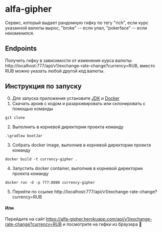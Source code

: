 # alfa-gipher
Сервис, который выдает рандомную гифку по тегу "rich", если курс указанной валюты вырос, "broke" -- если упал, "pokerface" -- если неизменился.

Endpoints
---
Получить гифку в зависимости от изменения курса валюты: http://localhost:777/api/v1/exchange-rate-change?currency=RUB, вместо RUB можно указать любой другой код валюты.

Инструкция по запуску
---
0. Для запуска приложения установите [JDK](https://openjdk.java.net/) и [Docker](https://www.docker.com/products/docker-desktop)
1. Скачать архив с кодом и разархивировать или склонировать с помощью команды 
```
git clone
```
2. Выполнить в корневой директории проекта команду
```
.\gradlew bootJar
```
3. Собрать docker image, выполнив в корневой директории проекта команду
```
docker build -t currency-gipher .
```
4. Запустить docker container, выполнив в корневой директории проекта команду
```
docker run -d -p 777:8080 currency-gipher
```
5. Перейти по ссылке http://localhost:777/api/v1/exchange-rate-change?currency=RUB

#### Или
Перейдите на сайт https://alfa-gipher.herokuapp.com/api/v1/exchange-rate-change?currency=RUB и посмотрите на гифки из браузера 🥰
